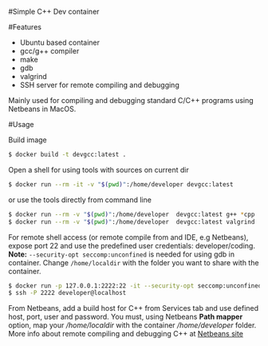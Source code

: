 #Simple C++ Dev container

#Features
* Ubuntu based container
* gcc/g++ compiler
* make
* gdb
* valgrind
* SSH server for remote compiling and debugging

Mainly used for compiling and debugging standard C/C++ programs using Netbeans in MacOS.

#Usage

Build image

```sh
$ docker build -t devgcc:latest .
```

Open a shell for using tools with sources on current dir

```sh
$ docker run --rm -it -v "$(pwd)":/home/developer devgcc:latest 
```

or use the tools directly from command line

```sh
$ docker run --rm -v "$(pwd)":/home/developer  devgcc:latest g++ *cpp
$ docker run --rm -v "$(pwd)":/home/developer  devgcc:latest valgrind ./a.out
```
 
For remote shell access (or remote compile from and IDE, e.g Netbeans), expose port 22 and use the predefined user credentials: developer/coding. **Note:** ``--security-opt seccomp:unconfined`` is needed for using gdb in container. Change ``/home/localdir`` with the folder you want to share with the container.

```sh
$ docker run -p 127.0.0.1:2222:22 -it --security-opt seccomp:unconfined --rm -v "/home/localdir":/home/developer devgcc:latest
$ ssh -P 2222 developer@localhost
``` 

From Netbeans, add a build host for C++ from Services tab and use defined host, port, user and password. You must, using Netbeans **Path mapper** option, map your */home/localdir* with the container */home/developer* folder. More info about remote compiling and debugging C++ at [Netbeans site](https://netbeans.org/kb/docs/cnd/remotedev-tutorial.html)


